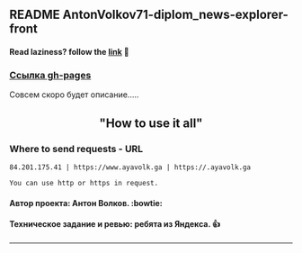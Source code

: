 ## README AntonVolkov71-diplom_news-explorer-front
#### Read laziness? follow the [link](https://ayavolk.ga) :link:

### [Ссылка gh-pages](https://antonvolkov71.github.io/news-explorer-frontend/)

Совсем скоро будет описание.....

<h2 align='center'>
  <strong>"How to use it all"</strong>  
</h2>

### Where to send requests - URL
```
84.201.175.41 | https://www.ayavolk.ga | https://.ayavolk.ga

You can use http or https in request.
```



#### Автор проекта: Антон Волков. :bowtie:

#### Техническое задание и ревью: ребята из Яндекса. :+1:

____
